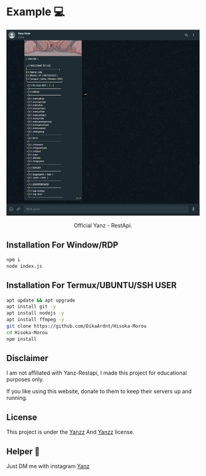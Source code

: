 <h1>Example 💻</h1>

<p align="center">
  <img src="https://raw.githubusercontent.com/Yanzz231/Whatsapp-Bot/master/lib/ex.png" width="550" />
</p>
 
<p align="center">Official Yanz - RestApi.</p>

## Installation For Window/RDP

```bash
npm i
node index.js
```

## Installation For Termux/UBUNTU/SSH USER
```bash
apt update && apt upgrade
apt install git -y
apt install nodejs -y
apt install ffmpeg -y
git clone https://github.com/DikaArdnt/Hisoka-Morou
cd Hisoka-Morou
npm install
```

## Disclaimer

I am not affiliated with Yanz-Restapi, I made this project for educational purposes only.

If you like using this website, donate to them to keep their servers up and running.

## License

This project is under the [Yanzz](https://github.com/Yanzz231) And [Yanzz](https://github.com/RDTUTORIAL) license. 

## Helper 🤖

Just DM me with instagram [Yanz](https://www.instagram.com/iyanmikasa/)
